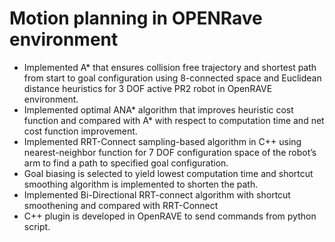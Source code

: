 # Motion planning in OPENRave environment

[](A_star.gif)



- Implemented A* that ensures collision free trajectory and shortest path from start to goal configuration using 8-connected space and Euclidean distance heuristics for 3 DOF active PR2 robot in OpenRAVE environment.
- Implemented optimal ANA* algorithm that improves heuristic cost function and compared with A* with respect to computation time and net cost function improvement. 
- Implemented RRT-Connect sampling-based algorithm in C++ using nearest-neighbor function for 7 DOF configuration space of the robot’s arm to find a path to specified goal configuration. 
- Goal biasing is selected to yield lowest computation time and shortcut smoothing algorithm is implemented to shorten the path. 
- Implemented Bi-Directional RRT-connect algorithm with shortcut smoothening and compared with RRT-Connect
- C++ plugin is developed in OpenRAVE to send commands from python script. 


